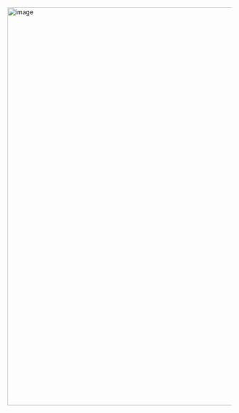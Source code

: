 <img width="1136" height="893" alt="image" src="https://github.com/user-attachments/assets/141392a6-7efc-48a1-9e83-abb67d4a3321" />
